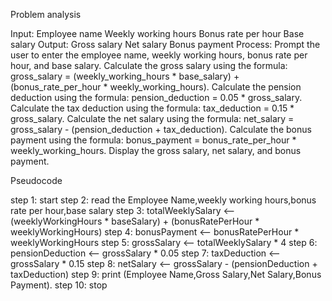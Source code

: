 Problem  analysis

Input:
Employee name
Weekly working hours
Bonus rate per hour
Base salary
Output:
Gross salary
Net salary
Bonus payment
Process:
Prompt the user to enter the employee name, weekly working hours, bonus rate per hour, and base salary.
Calculate the gross salary using the formula: gross_salary = (weekly_working_hours * base_salary) + (bonus_rate_per_hour * weekly_working_hours).
Calculate the pension deduction using the formula: pension_deduction = 0.05 * gross_salary.
Calculate the tax deduction using the formula: tax_deduction = 0.15 * gross_salary.
Calculate the net salary using the formula: net_salary = gross_salary - (pension_deduction + tax_deduction).
Calculate the bonus payment using the formula: bonus_payment = bonus_rate_per_hour * weekly_working_hours.
Display the gross salary, net salary, and bonus payment.


Pseudocode

step 1: start
step 2: read the Employee Name,weekly working hours,bonus rate per hour,base salary
step 3: totalWeeklySalary <-- (weeklyWorkingHours * baseSalary) + (bonusRatePerHour * weeklyWorkingHours)
step 4: bonusPayment <-- bonusRatePerHour * weeklyWorkingHours
step 5: grossSalary  <-- totalWeeklySalary * 4
step 6: pensionDeduction <--  grossSalary * 0.05
step 7: taxDeduction <-- grossSalary * 0.15
step 8: netSalary  <-- grossSalary - (pensionDeduction + taxDeduction)
step 9: print (Employee Name,Gross Salary,Net Salary,Bonus Payment). 
step 10: stop

